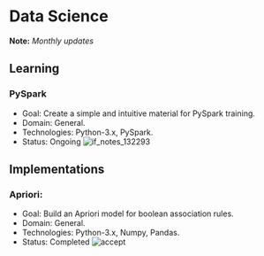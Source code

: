 # Data Science

**Note:** *Monthly updates*

## Learning

### PySpark
- Goal: Create a simple and intuitive material for PySpark training.
- Domain: General.
- Technologies: Python-3.x, PySpark.
- Status: Ongoing ![if_notes_132293](https://user-images.githubusercontent.com/9319823/45996955-53514180-c09e-11e8-9ebc-56e16576184a.png)

## Implementations

### Apriori:
- Goal: Build an Apriori model for boolean association rules.
- Domain: General.
- Technologies: Python-3.x, Numpy, Pandas.
- Status: Completed ![accept](https://user-images.githubusercontent.com/9319823/45996876-138a5a00-c09e-11e8-860f-1324136fa6f2.png)
